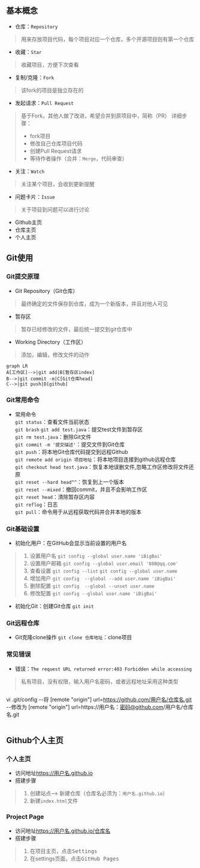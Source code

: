 ## 基本概念
* 仓库：`Repository`
> 用来存放项目代码，每个项目对应一个仓库，多个开源项目则有第一个仓库
* 收藏：`Star`
> 收藏项目，方便下次查看
* 复制/克隆：`Fork`
> 该fork的项目是独立存在的
* 发起请求：`Pull Request`
> 基于Fork，其他人做了改进，希望合并到原项目中，简称（PR）
>详细步骤：
>* fork项目
>* 修改自己仓库项目代码
>* 创建Pull Request请求
>* 等待作者操作（合并：`Merge`，代码审查）
* 关注：`Watch`
> 关注某个项目，会收到更新提醒
* 问题卡片：`Issue`
> 关于项目到问题可以进行讨论
* Github主页
* 仓库主页
* 个人主页
## Git使用
### Git提交原理
* Git Repository（Git仓库）
> 最终确定的文件保存到仓库，成为一个新版本，并且对他人可见
* 暂存区
> 暂存已经修改的文件，最后统一提交到git仓库中
* Working Directory（工作区）
> 添加，编辑，修改文件的动作
``` mermaid
graph LR
A[工作区]-->|git add|B[暂存区index]
B-->|git commit -m|C[Git仓库head]
C-->|git push|D[github]
```
### Git常用命令
* 常用命令  
`git status`：查看文件当前状态  
`git brash`
`git add test.java`：提交test文件到暂存区  
`git rm test.java`：删除Git文件  
`git commit -m '提交描述'`：提交文件到Git仓库  
`git push`：将本地Git仓库代码提交到远程Github  
`git remote add origin 项目地址`：将本地项目连接到github远程仓库  
`git checkout head test.java`：恢复本地误删文件,忽略工作区修改将文件还原  
`git reset --hard head^^`：恢复到上一个版本  
`git reset --mixed`：撤回commit，并且不会影响工作区  
`git reset head`：清除暂存区内容  
`git reflog`：日志  
`git pull`：命令用于从远程获取代码并合并本地的版本  
### Git基础设置
* 初始化用户：在GitHub会显示当前设置的用户名
>1. 设置用户名
`git config --global user.name 'iBigBai'`
>2. 设置用户邮箱
`git config --global user.email '888@qq.com'`
>3. 查看设置
`git config --list`
`git config --global user.name`
>4. 增加用户
`git config  --global --add user.name 'iBigBai'`
>5. 删除配置
`git config  --global --unset user.name`
>6. 修改配置
`git config --global user.name 'iBigBai'`
* 初始化Git：创建Git仓库
`git init`
### Git远程仓库
* Git克隆clone操作
`git clone 仓库地址`：clone项目
### 常见错误
* 错误：`The request URL returned error:403 Forbidden while accessing`
> 私有项目，没有权限，输入用户名密码，或者远程地址采用这种类型
>```
vi .git/config
--将
[remote "origin"]
url=https://github.com/用户名/仓库名.git
--修改为
[remote "origin"]
url=https://用户名：密码@github.com/用户名/仓库名.git
>```
## Github个人主页
### 个人主页
* 访问地址<https://用户名.github.io>
* 搭建步骤
>1. 创建站点--> 新建仓库（仓库名必须为：`用户名.github.io`）
>2. 新建`index.html`文件
### Project Page
* 访问地址<https://用户名.github.io/仓库名>
* 搭建步骤
>1. 在项目主页，点击<kbd>Settings</kbd>
>2. 在settings页面，点击<kbd>GitHub Pages</kbd>